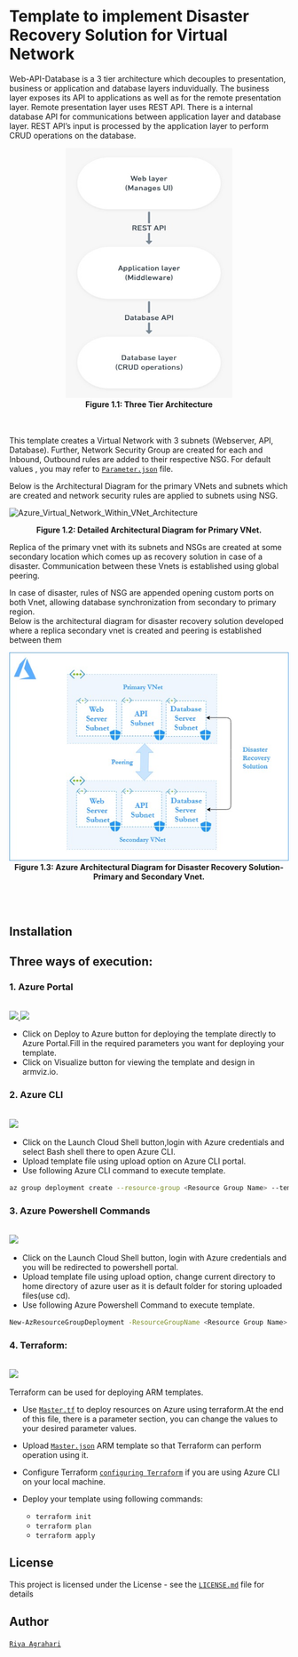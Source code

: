 # Template to implement Disaster Recovery Solution for Virtual Network

Web-API-Database is a 3 tier architecture which decouples to presentation, business or application and database layers induvidually. The business layer exposes its API to applications as well as for the remote presentation layer. Remote presentation layer uses REST API. There is a internal database API for communications between application layer and database layer. REST API’s input is processed by the application layer to perform CRUD operations on the database.
<br />

<p align="center">
<img src="./WEB-API-DB.jpeg" height="450" width="300">
<br />
    <b> Figure 1.1: Three Tier Architecture </b>  
</p>

<br /><br />
This template creates a Virtual Network with 3 subnets (Webserver, API, Database). Further, Network Security Group are created for each and Inbound, Outbound rules are added to their respective NSG.
For default values , you may refer to [`Parameter.json`](https://github.com/riyaagrahari/ARM-Templates/blob/master/VNet_Template_MultipleSubnet/Parameter.json) file.

Below is the Architectural Diagram for the primary VNets and subnets which are created and network security rules are applied to subnets using NSG.

    
![Azure_Virtual_Network_Within_VNet_Architecture](https://user-images.githubusercontent.com/24872414/60388745-684a7d80-9ad3-11e9-9d48-1fe94b6a4177.jpg)
<br />
<p align="center">
    <b> Figure 1.2: Detailed Architectural Diagram for Primary VNet.</b>
</p>
Replica of the primary vnet with its subnets and NSGs are created at some secondary location which comes up as recovery solution in case of a disaster. Communication between these Vnets is established using global peering.

In case of disaster, rules of NSG are appended opening custom ports on both Vnet, allowing database synchronization from secondary to primary region.<br />
Below is the architectural diagram for disaster recovery solution developed where a replica secondary vnet is created and peering is established between them

<p align="center">
<img src="./Architecture-DisasterRecovery.jpg">
<br />
    <b> Figure 1.3: Azure Architectural Diagram for Disaster Recovery Solution- Primary and Secondary Vnet. </b>
</p>
<br /><br />

## Installation

## Three ways of execution:

### 1. Azure Portal 
<br />
<a href="https://portal.azure.com/#create/Microsoft.Template/uri/https%3A%2F%2Fraw.githubusercontent.com%2Friyaagrahari%2FARM-Templates%2Fmaster%2FNestedTemplate_for_DisasterRecovery%2FMaster.json" target="_blank">
    <img src="http://azuredeploy.net/deploybutton.png"/>
</a>
<a href="http://armviz.io/#/?load=https%3A%2F%2Fraw.githubusercontent.com%2Friyaagrahari%2FAzure-Templates%2Fmaster%2FNestedTemplate_for_DisasterRecovery%2FMaster.json" target="_blank">
    <img src="http://armviz.io/visualizebutton.png"/>
</a>
<br />

- Click on Deploy to Azure button for deploying the template directly to Azure Portal.Fill in the required parameters you want for deploying your template.<br/>
- Click on Visualize button for viewing the template and design in armviz.io.<br />

### 2. Azure CLI 
<br />
<a href="https://shell.azure.com" target="_blank">
 <img name="launch-cloud-shell" src="https://docs.microsoft.com/azure/includes/media/cloud-shell-try-it/launchcloudshell.png" data-linktype="external">
</a>
<br />

- Click on the Launch Cloud Shell button,login with Azure credentials and select Bash shell there to open Azure CLI.
- Upload template file using upload option on Azure CLI portal.<br />
- Use following Azure CLI command to execute template.

```bash
az group deployment create --resource-group <Resource Group Name> --template-file template.json
```

### 3. Azure Powershell Commands
<br />
<a href="https://shell.azure.com" target="_blank">
 <img name="launch-cloud-shell" src="https://docs.microsoft.com/azure/includes/media/cloud-shell-try-it/launchcloudshell.png" data-linktype="external">
</a>
<br />

- Click on the Launch Cloud Shell button, login with Azure credentials and you will be redirected to powershell portal.
- Upload template file using upload option, change current directory to home directory of azure user as it is default folder for storing  uploaded files(use cd).<br />
- Use following Azure Powershell Command to execute template.

```bash
New-AzResourceGroupDeployment -ResourceGroupName <Resource Group Name> -TemplateFile template.json
```
### 4. Terraform:
<br />
<a href="https://shell.azure.com" target="_blank">
 <img name="launch-cloud-shell" src="https://docs.microsoft.com/azure/includes/media/cloud-shell-try-it/launchcloudshell.png" data-linktype="external">
</a>
</br>

Terraform can be used for deploying ARM templates. 
- Use [`Master.tf`](https://github.com/riyaagrahari/ARM-Templates/blob/master/NestedTemplate_for_DisasterRecovery/Master.tf) to deploy resources on Azure using terraform.At the end of this file, there is a parameter section, you can change the values to your desired parameter values. 
- Upload [`Master.json`](https://github.com/riyaagrahari/ARM-Templates/blob/master/NestedTemplate_for_DisasterRecovery/Master.json) ARM template so that Terraform can perform operation using it. 
- Configure Terraform [`configuring Terraform`](https://docs.microsoft.com/en-us/azure/virtual-machines/linux/terraform-install-configure) if you are using Azure CLI on your local machine.
- Deploy your template using following commands:

    - ```terraform init ```
    - ```terraform plan ``` 
    - ```terraform apply```
## License
This project is licensed under the  License - see the [`LICENSE.md`](https://github.com/riyaagrahari/ARM-Templates/blob/master/LICENSE) file for details
## Author
[`Riya Agrahari`](https://github.com/riyaagrahari/)<br />

